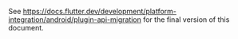 See https://docs.flutter.dev/development/platform-integration/android/plugin-api-migration for the final version of this document.